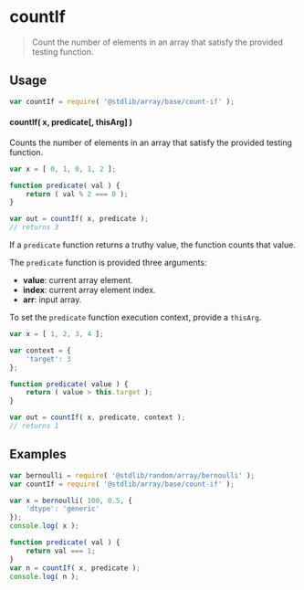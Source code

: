 <!--

@license Apache-2.0

Copyright (c) 2024 The Stdlib Authors.

Licensed under the Apache License, Version 2.0 (the "License");
you may not use this file except in compliance with the License.
You may obtain a copy of the License at

   http://www.apache.org/licenses/LICENSE-2.0

Unless required by applicable law or agreed to in writing, software
distributed under the License is distributed on an "AS IS" BASIS,
WITHOUT WARRANTIES OR CONDITIONS OF ANY KIND, either express or implied.
See the License for the specific language governing permissions and
limitations under the License.

-->

# countIf

> Count the number of elements in an array that satisfy the provided testing function.

<!-- Section to include introductory text. Make sure to keep an empty line after the intro `section` element and another before the `/section` close. -->

<section class="intro">

</section>

<!-- /.intro -->

<!-- Package usage documentation. -->

<section class="usage">

## Usage

```javascript
var countIf = require( '@stdlib/array/base/count-if' );
```

#### countIf( x, predicate\[, thisArg] )

Counts the number of elements in an array that satisfy the provided testing function.

```javascript
var x = [ 0, 1, 0, 1, 2 ];

function predicate( val ) { 
    return ( val % 2 === 0 );
}

var out = countIf( x, predicate );
// returns 3
```

If a `predicate` function returns a truthy value, the function counts that value.

The `predicate` function is provided three arguments:

-   **value**: current array element.
-   **index**: current array element index.
-   **arr**: input array.

To set the `predicate` function execution context, provide a `thisArg`.

```javascript
var x = [ 1, 2, 3, 4 ];

var context = {
    'target': 3
};

function predicate( value ) {
    return ( value > this.target );
}

var out = countIf( x, predicate, context );
// returns 1
```

</section>

<!-- /.usage -->

<!-- Package usage notes. Make sure to keep an empty line after the `section` element and another before the `/section` close. -->

<section class="notes">

</section>

<!-- /.notes -->

<!-- Package usage examples. -->

<section class="examples">

## Examples

<!-- eslint no-undef: "error" -->

```javascript
var bernoulli = require( '@stdlib/random/array/bernoulli' );
var countIf = require( '@stdlib/array/base/count-if' );

var x = bernoulli( 100, 0.5, {
    'dtype': 'generic'
});
console.log( x );

function predicate( val ) {
    return val === 1;
}
var n = countIf( x, predicate );
console.log( n );
```

</section>

<!-- /.examples -->

<!-- Section to include cited references. If references are included, add a horizontal rule *before* the section. Make sure to keep an empty line after the `section` element and another before the `/section` close. -->

<section class="references">

</section>

<!-- /.references -->

<!-- Section for related `stdlib` packages. Do not manually edit this section, as it is automatically populated. -->

<section class="related">

</section>

<!-- /.related -->

<!-- Section for all links. Make sure to keep an empty line after the `section` element and another before the `/section` close. -->

<section class="links">

</section>

<!-- /.links -->
